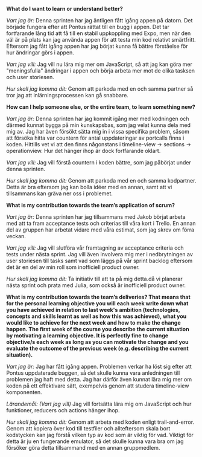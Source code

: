**What do I want to learn or understand better?**

*Vart jag är:*
Denna sprinten har jag äntligen fått igång appen på datorn. Det började fungera efter att Pontus rättat till en
bugg i appen. Det tar fortfarande lång tid att få till en stabil uppkoppling med Expo, men när den väl är på plats kan jag använda
appen för att testa min kod relativt smärtfritt. Eftersom jag fått igång appen har jag börjat kunna få bättre förståelse för hur
ändringar görs i appen.

*Vart jag vill:*
Jag vill nu lära mig mer om JavaScript, så att jag kan göra mer "meningsfulla" ändringar i appen och börja arbeta mer mot de olika
tasksen och user storiesen.

*Hur skall jag komma dit:*
Genom att parkoda med en och samma partner så tror jag att inlärningsprocessen kan gå snabbare.

**How can I help someone else, or the entire team, to learn something new?**

*Vart jag är:*
Denna sprinten har jag kommit igång mer med kodningen och därmed kunnat bygga på min kunskapsbas, som jag velat kunna dela med mig av.
Jag har även försökt sätta mig in i vissa specifika problem, såsom att försöka hitta var countern för antal uppdateringar av portcalls
finns i koden. Hittills vet vi att den finns någonstans i timeline-view -> sections -> operationview. Hur det hänger ihop är dock
fortfarande oklart.

*Vart jag vill:*
Jag vill förstå countern i koden bättre, som jag påbörjat under denna sprinten.


*Hur skall jag komma dit:*
Genom att parkoda med en och samma kodpartner. Detta är bra eftersom jag kan bolla idéer med en annan, samt att vi tillsammans kan gräva ner oss i problemet. 

**What is my contribution towards the team’s application of scrum?**

*Vart jag är:* Denna sprinten har jag tillsammans med Jakob börjat arbeta med att ta fram acceptance tests och criterias till våra
kort i Trello. En annan del av gruppen har arbetat vidare med våra estimat, som jag skrev om förra veckan.

*Vart jag vill:*
Jag vill slutföra vår framtagning av acceptance criteria och tests under nästa sprint. Jag vill även involvera mig mer i
nedbrytningen av user storiesen till tasks samt vad som läggs på vår sprint backlog eftersom det är en del av min roll som
inofficiell product owner.

*Hur skall jag komma dit:*
Ta initiativ till att ta på mig detta.då vi planerar nästa sprint och prata med Julia, som också är inofficiell product owner.  


**What is my contribution towards the team’s deliveries? That means that for the personal learning objective you will each week
write down what you have achieved in relation to last week's ambition (technologies, concepts and skills learnt as well as how
this was achieved), what you would like to achieve for the next week and how to make the change happen. The first week of the
course you describe the current situation by motivating a learning objective. It is perfectly fine to change objective/s each
week as long as you can motivate the change and you evaluate the outcome of the previous week
(e.g. describing the current situation).**

*Vart jag är:*
Jag har fått igång appen. Problemen verkar ha löst sig efter att Pontus uppdaterade buggen, så det skulle kunna vara anledningen till problemen jag haft med detta. Jag har därför även kunnat lära mig mer om koden på ett effektivare sätt, exempelvis genom att
studera timeline-view komponenten.

*Lärandemål: (Vart jag vill)*
Jag vill fortsätta lära mig om JavaScript och hur funktioner, reducers och actions hänger ihop.

*Hur skall jag komma dit:*
Genom att arbeta med koden enligt trail-and-error. Genom att kopiera över kod till testfiler och allteftersom skala bort kodstycken kan jag förstå vilken typ av kod som är viktig för vad. Viktigt för detta är ju en fungerande emulator, så det skulle kunna vara bra om jag försöker göra detta tillsammand med en annan gruppmedlem.
